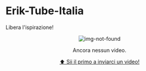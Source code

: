 # Erik-Tube-Italia

Libera l'ispirazione! 

<p align="center"><img src="https://user-images.githubusercontent.com/108028311/195144541-8814b9e7-85c1-4c45-b327-6e229caca6b3.png" alt="img-not-found"></img></p>
<p align="center">Ancora nessun video.</p>
<p align="center"><a href="https://github.com/erikenicole-20132017/Erik-Tube-Italia/blob/main/create.md">⬆ Sii il primo a inviarci un video!</a></p>
